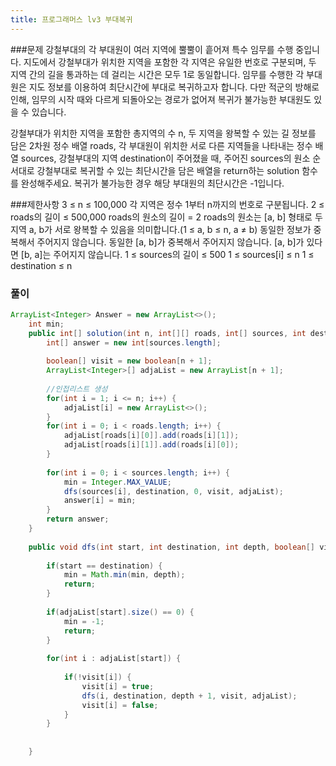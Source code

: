 ```yaml
---
title: 프로그래머스 lv3 부대복귀
---
```


###문제
강철부대의 각 부대원이 여러 지역에 뿔뿔이 흩어져 특수 임무를 수행 중입니다. 지도에서 강철부대가 위치한 지역을 포함한 각 지역은 유일한 번호로 구분되며, 두 지역 간의 길을 통과하는 데 걸리는 시간은 모두 1로 동일합니다. 임무를 수행한 각 부대원은 지도 정보를 이용하여 최단시간에 부대로 복귀하고자 합니다. 다만 적군의 방해로 인해, 임무의 시작 때와 다르게 되돌아오는 경로가 없어져 복귀가 불가능한 부대원도 있을 수 있습니다.

강철부대가 위치한 지역을 포함한 총지역의 수 n, 두 지역을 왕복할 수 있는 길 정보를 담은 2차원 정수 배열 roads, 각 부대원이 위치한 서로 다른 지역들을 나타내는 정수 배열 sources, 강철부대의 지역 destination이 주어졌을 때, 주어진 sources의 원소 순서대로 강철부대로 복귀할 수 있는 최단시간을 담은 배열을 return하는 solution 함수를 완성해주세요. 복귀가 불가능한 경우 해당 부대원의 최단시간은 -1입니다.

###제한사항
3 ≤ n ≤ 100,000
각 지역은 정수 1부터 n까지의 번호로 구분됩니다.
2 ≤ roads의 길이 ≤ 500,000
roads의 원소의 길이 = 2
roads의 원소는 [a, b] 형태로 두 지역 a, b가 서로 왕복할 수 있음을 의미합니다.(1 ≤ a, b ≤ n, a ≠ b)
동일한 정보가 중복해서 주어지지 않습니다.
동일한 [a, b]가 중복해서 주어지지 않습니다.
[a, b]가 있다면 [b, a]는 주어지지 않습니다.
1 ≤ sources의 길이 ≤ 500
1 ≤ sources[i] ≤ n
1 ≤ destination ≤ n

### 풀이


```java
ArrayList<Integer> Answer = new ArrayList<>();
	int min;
	public int[] solution(int n, int[][] roads, int[] sources, int destination) {
        int[] answer = new int[sources.length];
        
        boolean[] visit = new boolean[n + 1];
        ArrayList<Integer>[] adjaList = new ArrayList[n + 1];
        
        //인접리스트 생성
        for(int i = 1; i <= n; i++) {
        	adjaList[i] = new ArrayList<>();
        }
        for(int i = 0; i < roads.length; i++) {
        	adjaList[roads[i][0]].add(roads[i][1]);
        	adjaList[roads[i][1]].add(roads[i][0]);
        }
        
        for(int i = 0; i < sources.length; i++) {
        	min = Integer.MAX_VALUE;
        	dfs(sources[i], destination, 0, visit, adjaList);
        	answer[i] = min;
        }
        return answer;
    }
	
	public void dfs(int start, int destination, int depth, boolean[] visit, ArrayList<Integer>[] adjaList) {
		
		if(start == destination) {
			min = Math.min(min, depth);
			return;
		}
		
		if(adjaList[start].size() == 0) {
			min = -1;
			return;
		}
		
		for(int i : adjaList[start]) {
			
			if(!visit[i]) {
				visit[i] = true;
				dfs(i, destination, depth + 1, visit, adjaList);
				visit[i] = false;
			}
		}
		
		
	}

```

